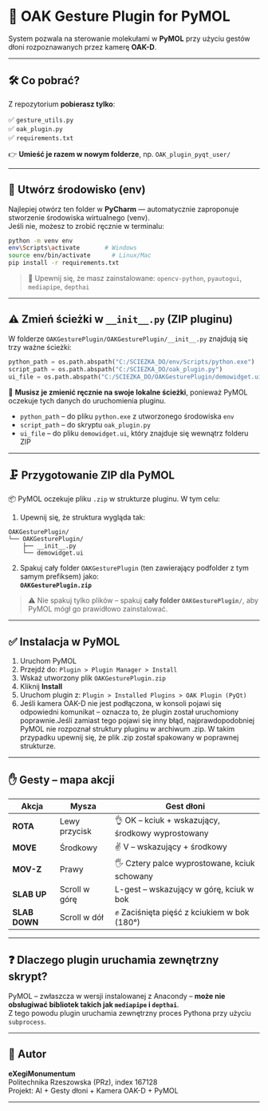 # 🧬 OAK Gesture Plugin for PyMOL

System pozwala na sterowanie molekułami w **PyMOL** przy użyciu gestów dłoni rozpoznawanych przez kamerę **OAK-D**.

---

## 🛠 Co pobrać?

Z repozytorium **pobierasz tylko**:

✅ `gesture_utils.py`  
✅ `oak_plugin.py`  
✅ `requirements.txt`

👉 **Umieść je razem w nowym folderze**, np. `OAK_plugin_pyqt_user/`

---

## 🧪 Utwórz środowisko (env)

Najlepiej otwórz ten folder w **PyCharm** — automatycznie zaproponuje stworzenie środowiska wirtualnego (venv).  
Jeśli nie, możesz to zrobić ręcznie w terminalu:

```bash
python -m venv env
env\Scripts\activate       # Windows
source env/bin/activate      # Linux/Mac
pip install -r requirements.txt
```

> 📌 Upewnij się, że masz zainstalowane:
> `opencv-python`, `pyautogui`, `mediapipe`, `depthai`

---

## ⚠️ Zmień ścieżki w `__init__.py` (ZIP pluginu)

W folderze `OAKGesturePlugin/OAKGesturePlugin/__init__.py` znajdują się trzy ważne ścieżki:

```python
python_path = os.path.abspath("C:/SCIEZKA_DO/env/Scripts/python.exe")
script_path = os.path.abspath("C:/SCIEZKA_DO/oak_plugin.py")
ui_file = os.path.abspath("C:/SCIEZKA_DO/OAKGesturePlugin/demowidget.ui")
```

🔴 **Musisz je zmienić ręcznie na swoje lokalne ścieżki**, ponieważ PyMOL oczekuje tych danych do uruchomienia pluginu.

- `python_path` – do pliku `python.exe` z utworzonego środowiska `env`
- `script_path` – do skryptu `oak_plugin.py`
- `ui_file` – do pliku `demowidget.ui`, który znajduje się wewnątrz folderu ZIP

---

## 🗜 Przygotowanie ZIP dla PyMOL

📦 PyMOL oczekuje pliku `.zip` w strukturze pluginu. W tym celu:

1. Upewnij się, że struktura wygląda tak:

```
OAKGesturePlugin/
└── OAKGesturePlugin/
    ├── __init__.py
    └── demowidget.ui
```

2. Spakuj cały folder `OAKGesturePlugin` (ten zawierający podfolder z tym samym prefiksem) jako:  
   **`OAKGesturePlugin.zip`**

> ⚠️ Nie spakuj tylko plików – spakuj **cały folder `OAKGesturePlugin/`**, aby PyMOL mógł go prawidłowo zainstalować.
    

---

## ✅ Instalacja w PyMOL

1. Uruchom PyMOL  
2. Przejdź do: `Plugin > Plugin Manager > Install`  
3. Wskaż utworzony plik `OAKGesturePlugin.zip`  
4. Kliknij **Install**  
5. Uruchom plugin z: `Plugin > Installed Plugins > OAK Plugin (PyQt)`  
6. Jeśli kamera OAK-D nie jest podłączona, w konsoli pojawi się odpowiedni komunikat – oznacza to, że plugin został uruchomiony poprawnie.Jeśli zamiast tego pojawi się inny błąd, najprawdopodobniej PyMOL nie rozpoznał struktury pluginu  w archiwum .zip. W takim przypadku upewnij się, że plik .zip został spakowany w poprawnej strukturze.

---

## ✋ Gesty – mapa akcji

| Akcja       | Mysza            | Gest dłoni                                              |
|-------------|------------------|----------------------------------------------------------|
| **ROTA**    | Lewy przycisk    | 👌 OK – kciuk + wskazujący, środkowy wyprostowany       |
| **MOVE**    | Środkowy         | ✌️ V – wskazujący + środkowy                            |
| **MOV-Z**   | Prawy            | 🖐 Cztery palce wyprostowane, kciuk schowany            |
| **SLAB UP** | Scroll w górę    | L-gest – wskazujący w górę, kciuk w bok                 |
| **SLAB DOWN**| Scroll w dół    | ✊ Zaciśnięta pięść z kciukiem w bok (180°)             |

---

## ❓ Dlaczego plugin uruchamia zewnętrzny skrypt?

PyMOL – zwłaszcza w wersji instalowanej z Anacondy – **może nie obsługiwać bibliotek takich jak `mediapipe` i `depthai`**.  
Z tego powodu plugin uruchamia zewnętrzny proces Pythona przy użyciu `subprocess`.

---

## 👤 Autor

**eXegiMonumentum**  
Politechnika Rzeszowska (PRz), index 167128  
Projekt: AI + Gesty dłoni + Kamera OAK-D + PyMOL

---
